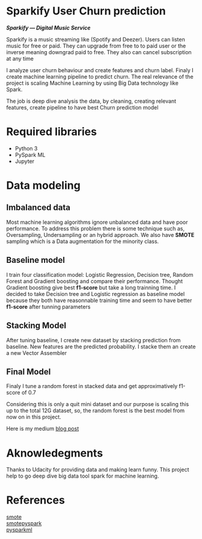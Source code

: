 # Sparkify User Churn prediction


***Sparkify — Digital Music Service***

Sparkify is a music streaming like (Spotify and Deezer). Users can listen music for free or paid.
They can upgrade from free to to paid user or the inverse meaning downgrad paid to free. They also can 
cancel subscription at any time

I analyze user churn behaviour and create features and churn label.
Finaly I create machine learning pipeline to predict churn.
The real relevance of the project is scaling Machine Learning by using Big Data technology like Spark.

The job is deep dive analysis the data, by cleaning, creating relevant features, create pipeline to have best Churn prediction model


# Required libraries
- Python 3
- PySpark ML
- Jupyter

# Data modeling

 ## Imbalanced data
 Most machine learning algorithms ignore unbalanced data and have poor performance.
 To address this problem there is some technique such as, Oversampling, Undersampling or an hybrid approach.
 We also have **SMOTE** sampling which is a Data augmentation for the minority class.
 ## Baseline model
 I train four classification model: Logistic Regression, Decision tree, Random Forest and Gradient boosting and  compare their performance.
 Thought Gradient boosting give best **f1-score** but take a long trainning time. I decided to take Decision tree and Logistic regression  as baseline
 model because they  both have reasonnable training time and seem to have better **f1-score** after tunning parameters 

## Stacking Model
After tuning baseline, I create new dataset by stacking prediction from baseline.
New features are the predicted probability. I stacke them an create a new Vector Assembler
## Final Model
Finaly I tune a random forest in stacked data and get approximatively  f1-score of 0.7

Considering this is only a quit mini dataset and our purpose is scaling this up to the total 12G dataset, so, the random forest is the best model from now on in this project.

Here is  my medium [blog post](https://medium.com/p/e8d57c27f879/edit)

# Aknowledegments
Thanks to Udacity for providing data and making learn funny. This project help to go deep dive big data tool spark  for machine learning.
# References
[smote](https://machinelearningmastery.com/smote-oversampling-for-imbalanced-classification/)<br>
[smotepyspark](https://medium.com/@haoyunlai/smote-implementation-in-pyspark-76ec4ffa2f1d)<br>
[pysparkml](https://spark.apache.org/docs/2.2.0/ml-features.html)


